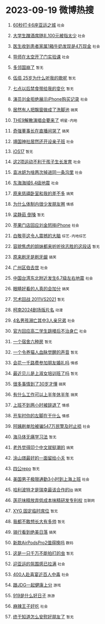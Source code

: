 # 2023-09-19 微博热搜 
1. [60秒打卡6座亚运之城](https://m.weibo.cn/search?containerid=100103type%3D1%26t%3D10%26q%3D%2360%E7%A7%92%E6%89%93%E5%8D%A16%E5%BA%A7%E4%BA%9A%E8%BF%90%E4%B9%8B%E5%9F%8E%23&stream_entry_id=51&isnewpage=1&extparam=seat%3D1%26q%3D%252360%25E7%25A7%2592%25E6%2589%2593%25E5%258D%25A16%25E5%25BA%25A7%25E4%25BA%259A%25E8%25BF%2590%25E4%25B9%258B%25E5%259F%258E%2523%26c_type%3D51%26pos%3D0%26dgr%3D0%26cate%3D10103%26filter_type%3Drealtimehot%26stream_entry_id%3D51%26display_time%3D1695060282%26pre_seqid%3D1695060282532027224162) `社会` 

2. [大学生蹭酒席随礼100元被指太少](https://m.weibo.cn/search?containerid=100103type%3D1%26t%3D10%26q%3D%23%E5%A4%A7%E5%AD%A6%E7%94%9F%E8%B9%AD%E9%85%92%E5%B8%AD%E9%9A%8F%E7%A4%BC100%E5%85%83%E8%A2%AB%E6%8C%87%E5%A4%AA%E5%B0%91%23&stream_entry_id=31&isnewpage=1&extparam=seat%3D1%26c_type%3D31%26lcate%3D5001%26band_rank%3D1%26realpos%3D1%26filter_type%3Drealtimehot%26flag%3D2%26dgr%3D0%26pos%3D0%26cate%3D5001%26q%3D%2523%25E5%25A4%25A7%25E5%25AD%25A6%25E7%2594%259F%25E8%25B9%25AD%25E9%2585%2592%25E5%25B8%25AD%25E9%259A%258F%25E7%25A4%25BC100%25E5%2585%2583%25E8%25A2%25AB%25E6%258C%2587%25E5%25A4%25AA%25E5%25B0%2591%2523%26stream_entry_id%3D31%26display_time%3D1695060282%26pre_seqid%3D1695060282532027224162) `社会` 

3. [医生收到患者家属1箱牛奶发现是4万现金](https://m.weibo.cn/search?containerid=100103type%3D1%26t%3D10%26q%3D%23%E5%8C%BB%E7%94%9F%E6%94%B6%E5%88%B0%E6%82%A3%E8%80%85%E5%AE%B6%E5%B1%9E1%E7%AE%B1%E7%89%9B%E5%A5%B6%E5%8F%91%E7%8E%B0%E6%98%AF4%E4%B8%87%E7%8E%B0%E9%87%91%23&stream_entry_id=31&isnewpage=1&extparam=seat%3D1%26c_type%3D31%26lcate%3D5001%26band_rank%3D2%26realpos%3D2%26filter_type%3Drealtimehot%26flag%3D32768%26dgr%3D0%26pos%3D1%26cate%3D5001%26q%3D%2523%25E5%258C%25BB%25E7%2594%259F%25E6%2594%25B6%25E5%2588%25B0%25E6%2582%25A3%25E8%2580%2585%25E5%25AE%25B6%25E5%25B1%259E1%25E7%25AE%25B1%25E7%2589%259B%25E5%25A5%25B6%25E5%258F%2591%25E7%258E%25B0%25E6%2598%25AF4%25E4%25B8%2587%25E7%258E%25B0%25E9%2587%2591%2523%26stream_entry_id%3D31%26display_time%3D1695060282%26pre_seqid%3D1695060282532027224162) `社会` 

4. [导师在太空开了门实验课](https://m.weibo.cn/search?containerid=100103type%3D1%26t%3D10%26q%3D%23%E5%AF%BC%E5%B8%88%E5%9C%A8%E5%A4%AA%E7%A9%BA%E5%BC%80%E4%BA%86%E9%97%A8%E5%AE%9E%E9%AA%8C%E8%AF%BE%23&stream_entry_id=31&isnewpage=1&extparam=seat%3D1%26c_type%3D31%26lcate%3D5001%26band_rank%3D3%26realpos%3D3%26filter_type%3Drealtimehot%26flag%3D0%26dgr%3D0%26pos%3D2%26cate%3D5001%26q%3D%2523%25E5%25AF%25BC%25E5%25B8%2588%25E5%259C%25A8%25E5%25A4%25AA%25E7%25A9%25BA%25E5%25BC%2580%25E4%25BA%2586%25E9%2597%25A8%25E5%25AE%259E%25E9%25AA%258C%25E8%25AF%25BE%2523%26stream_entry_id%3D31%26display_time%3D1695060282%26pre_seqid%3D1695060282532027224162) `社会` 

5. [多邻国崩了](https://m.weibo.cn/search?containerid=100103type%3D1%26t%3D10%26q%3D%E5%A4%9A%E9%82%BB%E5%9B%BD%E5%B4%A9%E4%BA%86&stream_entry_id=31&isnewpage=1&extparam=seat%3D1%26c_type%3D31%26lcate%3D5001%26band_rank%3D4%26realpos%3D4%26filter_type%3Drealtimehot%26flag%3D2%26dgr%3D0%26pos%3D3%26cate%3D5001%26q%3D%25E5%25A4%259A%25E9%2582%25BB%25E5%259B%25BD%25E5%25B4%25A9%25E4%25BA%2586%26stream_entry_id%3D31%26display_time%3D1695060282%26pre_seqid%3D1695060282532027224162) `暂无` 

6. [伍佰 25岁为什么听我的歌呢](https://m.weibo.cn/search?containerid=100103type%3D1%26t%3D10%26q%3D%E4%BC%8D%E4%BD%B0+25%E5%B2%81%E4%B8%BA%E4%BB%80%E4%B9%88%E5%90%AC%E6%88%91%E7%9A%84%E6%AD%8C%E5%91%A2&stream_entry_id=31&isnewpage=1&extparam=seat%3D1%26c_type%3D31%26lcate%3D5001%26band_rank%3D5%26realpos%3D5%26filter_type%3Drealtimehot%26flag%3D16%26dgr%3D0%26pos%3D4%26cate%3D5001%26q%3D%25E4%25BC%258D%25E4%25BD%25B0%252025%25E5%25B2%2581%25E4%25B8%25BA%25E4%25BB%2580%25E4%25B9%2588%25E5%2590%25AC%25E6%2588%2591%25E7%259A%2584%25E6%25AD%258C%25E5%2591%25A2%26stream_entry_id%3D31%26display_time%3D1695060282%26pre_seqid%3D1695060282532027224162) `暂无` 

7. [七点以后禁食带给我的变化](https://m.weibo.cn/search?containerid=100103type%3D1%26t%3D10%26q%3D%E4%B8%83%E7%82%B9%E4%BB%A5%E5%90%8E%E7%A6%81%E9%A3%9F%E5%B8%A6%E7%BB%99%E6%88%91%E7%9A%84%E5%8F%98%E5%8C%96&stream_entry_id=31&isnewpage=1&extparam=seat%3D1%26c_type%3D31%26lcate%3D5001%26band_rank%3D6%26realpos%3D6%26filter_type%3Drealtimehot%26flag%3D16%26dgr%3D0%26pos%3D5%26cate%3D5001%26q%3D%25E4%25B8%2583%25E7%2582%25B9%25E4%25BB%25A5%25E5%2590%258E%25E7%25A6%2581%25E9%25A3%259F%25E5%25B8%25A6%25E7%25BB%2599%25E6%2588%2591%25E7%259A%2584%25E5%258F%2598%25E5%258C%2596%26stream_entry_id%3D31%26display_time%3D1695060282%26pre_seqid%3D1695060282532027224162) `暂无` 

8. [演员刘金拒绝展示iPhone购买记录](https://m.weibo.cn/search?containerid=100103type%3D1%26t%3D10%26q%3D%23%E6%BC%94%E5%91%98%E5%88%98%E9%87%91%E6%8B%92%E7%BB%9D%E5%B1%95%E7%A4%BAiPhone%E8%B4%AD%E4%B9%B0%E8%AE%B0%E5%BD%95%23&stream_entry_id=31&isnewpage=1&extparam=seat%3D1%26c_type%3D31%26lcate%3D5001%26band_rank%3D7%26realpos%3D7%26filter_type%3Drealtimehot%26flag%3D0%26dgr%3D0%26pos%3D6%26cate%3D5001%26q%3D%2523%25E6%25BC%2594%25E5%2591%2598%25E5%2588%2598%25E9%2587%2591%25E6%258B%2592%25E7%25BB%259D%25E5%25B1%2595%25E7%25A4%25BAiPhone%25E8%25B4%25AD%25E4%25B9%25B0%25E8%25AE%25B0%25E5%25BD%2595%2523%26stream_entry_id%3D31%26display_time%3D1695060282%26pre_seqid%3D1695060282532027224162) `社会` 

9. [居然有人把飘窗做成了洗脚池](https://m.weibo.cn/search?containerid=100103type%3D1%26t%3D10%26q%3D%23%E5%B1%85%E7%84%B6%E6%9C%89%E4%BA%BA%E6%8A%8A%E9%A3%98%E7%AA%97%E5%81%9A%E6%88%90%E4%BA%86%E6%B4%97%E8%84%9A%E6%B1%A0%23&stream_entry_id=31&isnewpage=1&extparam=seat%3D1%26c_type%3D31%26lcate%3D5001%26band_rank%3D8%26realpos%3D8%26filter_type%3Drealtimehot%26flag%3D0%26dgr%3D0%26pos%3D7%26cate%3D5001%26q%3D%2523%25E5%25B1%2585%25E7%2584%25B6%25E6%259C%2589%25E4%25BA%25BA%25E6%258A%258A%25E9%25A3%2598%25E7%25AA%2597%25E5%2581%259A%25E6%2588%2590%25E4%25BA%2586%25E6%25B4%2597%25E8%2584%259A%25E6%25B1%25A0%2523%26stream_entry_id%3D31%26display_time%3D1695060282%26pre_seqid%3D1695060282532027224162) `搞笑` 

10. [THE9解散演唱会要来了](https://m.weibo.cn/search?containerid=100103type%3D1%26t%3D10%26q%3D%23THE9%E8%A7%A3%E6%95%A3%E6%BC%94%E5%94%B1%E4%BC%9A%E8%A6%81%E6%9D%A5%E4%BA%86%23&stream_entry_id=31&isnewpage=1&extparam=seat%3D1%26c_type%3D31%26lcate%3D5001%26band_rank%3D9%26realpos%3D9%26filter_type%3Drealtimehot%26flag%3D0%26dgr%3D0%26pos%3D8%26cate%3D5001%26q%3D%2523THE9%25E8%25A7%25A3%25E6%2595%25A3%25E6%25BC%2594%25E5%2594%25B1%25E4%25BC%259A%25E8%25A6%2581%25E6%259D%25A5%25E4%25BA%2586%2523%26stream_entry_id%3D31%26display_time%3D1695060282%26pre_seqid%3D1695060282532027224162) `明星-内地` 

11. [奇强董事长在直播间哭了](https://m.weibo.cn/search?containerid=100103type%3D1%26t%3D10%26q%3D%23%E5%A5%87%E5%BC%BA%E8%91%A3%E4%BA%8B%E9%95%BF%E5%9C%A8%E7%9B%B4%E6%92%AD%E9%97%B4%E5%93%AD%E4%BA%86%23&stream_entry_id=31&isnewpage=1&extparam=seat%3D1%26c_type%3D31%26lcate%3D5001%26band_rank%3D10%26realpos%3D10%26filter_type%3Drealtimehot%26flag%3D0%26dgr%3D0%26pos%3D9%26cate%3D5001%26q%3D%2523%25E5%25A5%2587%25E5%25BC%25BA%25E8%2591%25A3%25E4%25BA%258B%25E9%2595%25BF%25E5%259C%25A8%25E7%259B%25B4%25E6%2592%25AD%25E9%2597%25B4%25E5%2593%25AD%25E4%25BA%2586%2523%26stream_entry_id%3D31%26display_time%3D1695060282%26pre_seqid%3D1695060282532027224162) `搞笑` 

12. [靖国神社居然还开设亲子班](https://m.weibo.cn/search?containerid=100103type%3D1%26t%3D10%26q%3D%23%E9%9D%96%E5%9B%BD%E7%A5%9E%E7%A4%BE%E5%B1%85%E7%84%B6%E8%BF%98%E5%BC%80%E8%AE%BE%E4%BA%B2%E5%AD%90%E7%8F%AD%23&stream_entry_id=31&isnewpage=1&extparam=seat%3D1%26c_type%3D31%26lcate%3D5001%26band_rank%3D11%26realpos%3D11%26filter_type%3Drealtimehot%26flag%3D0%26dgr%3D0%26pos%3D10%26cate%3D5001%26q%3D%2523%25E9%259D%2596%25E5%259B%25BD%25E7%25A5%259E%25E7%25A4%25BE%25E5%25B1%2585%25E7%2584%25B6%25E8%25BF%2598%25E5%25BC%2580%25E8%25AE%25BE%25E4%25BA%25B2%25E5%25AD%2590%25E7%258F%25AD%2523%26stream_entry_id%3D31%26display_time%3D1695060282%26pre_seqid%3D1695060282532027224162) `社会` 

13. [iOS17](https://m.weibo.cn/search?containerid=100103type%3D1%26t%3D10%26q%3DiOS17&stream_entry_id=31&isnewpage=1&extparam=seat%3D1%26c_type%3D31%26lcate%3D5001%26band_rank%3D12%26realpos%3D12%26filter_type%3Drealtimehot%26flag%3D0%26dgr%3D0%26pos%3D11%26cate%3D5001%26q%3DiOS17%26stream_entry_id%3D31%26display_time%3D1695060282%26pre_seqid%3D1695060282532027224162) `暂无` 

14. [这2项运动不利于孩子生长发育](https://m.weibo.cn/search?containerid=100103type%3D1%26t%3D10%26q%3D%23%E8%BF%992%E9%A1%B9%E8%BF%90%E5%8A%A8%E4%B8%8D%E5%88%A9%E4%BA%8E%E5%AD%A9%E5%AD%90%E7%94%9F%E9%95%BF%E5%8F%91%E8%82%B2%23&stream_entry_id=31&isnewpage=1&extparam=seat%3D1%26c_type%3D31%26lcate%3D5001%26band_rank%3D13%26realpos%3D13%26filter_type%3Drealtimehot%26flag%3D0%26dgr%3D0%26pos%3D12%26cate%3D5001%26q%3D%2523%25E8%25BF%25992%25E9%25A1%25B9%25E8%25BF%2590%25E5%258A%25A8%25E4%25B8%258D%25E5%2588%25A9%25E4%25BA%258E%25E5%25AD%25A9%25E5%25AD%2590%25E7%2594%259F%25E9%2595%25BF%25E5%258F%2591%25E8%2582%25B2%2523%26stream_entry_id%3D31%26display_time%3D1695060282%26pre_seqid%3D1695060282532027224162) `社会` 

15. [袁冰妍为啥两次掉进同一条沟里](https://m.weibo.cn/search?containerid=100103type%3D1%26t%3D10%26q%3D%23%E8%A2%81%E5%86%B0%E5%A6%8D%E4%B8%BA%E5%95%A5%E4%B8%A4%E6%AC%A1%E6%8E%89%E8%BF%9B%E5%90%8C%E4%B8%80%E6%9D%A1%E6%B2%9F%E9%87%8C%23&stream_entry_id=31&isnewpage=1&extparam=seat%3D1%26c_type%3D31%26lcate%3D5001%26band_rank%3D14%26realpos%3D14%26filter_type%3Drealtimehot%26flag%3D0%26dgr%3D0%26pos%3D13%26cate%3D5001%26q%3D%2523%25E8%25A2%2581%25E5%2586%25B0%25E5%25A6%258D%25E4%25B8%25BA%25E5%2595%25A5%25E4%25B8%25A4%25E6%25AC%25A1%25E6%258E%2589%25E8%25BF%259B%25E5%2590%258C%25E4%25B8%2580%25E6%259D%25A1%25E6%25B2%259F%25E9%2587%258C%2523%26stream_entry_id%3D31%26display_time%3D1695060282%26pre_seqid%3D1695060282532027224162) `社会` 

16. [东海海域6.4级地震](https://m.weibo.cn/search?containerid=100103type%3D1%26t%3D10%26q%3D%23%E4%B8%9C%E6%B5%B7%E6%B5%B7%E5%9F%9F6.4%E7%BA%A7%E5%9C%B0%E9%9C%87%23&stream_entry_id=31&isnewpage=1&extparam=seat%3D1%26c_type%3D31%26lcate%3D5001%26band_rank%3D15%26realpos%3D15%26filter_type%3Drealtimehot%26flag%3D0%26dgr%3D0%26pos%3D14%26cate%3D5001%26q%3D%2523%25E4%25B8%259C%25E6%25B5%25B7%25E6%25B5%25B7%25E5%259F%259F6.4%25E7%25BA%25A7%25E5%259C%25B0%25E9%259C%2587%2523%26stream_entry_id%3D31%26display_time%3D1695060282%26pre_seqid%3D1695060282532027224162) `社会` 

17. [原来慈禧卧室和我的差不多](https://m.weibo.cn/search?containerid=100103type%3D1%26t%3D10%26q%3D%23%E5%8E%9F%E6%9D%A5%E6%85%88%E7%A6%A7%E5%8D%A7%E5%AE%A4%E5%92%8C%E6%88%91%E7%9A%84%E5%B7%AE%E4%B8%8D%E5%A4%9A%23&stream_entry_id=31&isnewpage=1&extparam=seat%3D1%26c_type%3D31%26lcate%3D5001%26band_rank%3D16%26realpos%3D16%26filter_type%3Drealtimehot%26flag%3D0%26dgr%3D0%26pos%3D15%26cate%3D5001%26q%3D%2523%25E5%258E%259F%25E6%259D%25A5%25E6%2585%2588%25E7%25A6%25A7%25E5%258D%25A7%25E5%25AE%25A4%25E5%2592%258C%25E6%2588%2591%25E7%259A%2584%25E5%25B7%25AE%25E4%25B8%258D%25E5%25A4%259A%2523%26stream_entry_id%3D31%26display_time%3D1695060282%26pre_seqid%3D1695060282532027224162) `搞笑` 

18. [为什么体制内很少发朋友圈](https://m.weibo.cn/search?containerid=100103type%3D1%26t%3D10%26q%3D%23%E4%B8%BA%E4%BB%80%E4%B9%88%E4%BD%93%E5%88%B6%E5%86%85%E5%BE%88%E5%B0%91%E5%8F%91%E6%9C%8B%E5%8F%8B%E5%9C%88%23&stream_entry_id=31&isnewpage=1&extparam=seat%3D1%26c_type%3D31%26lcate%3D5001%26band_rank%3D17%26realpos%3D17%26filter_type%3Drealtimehot%26flag%3D0%26dgr%3D0%26pos%3D16%26cate%3D5001%26q%3D%2523%25E4%25B8%25BA%25E4%25BB%2580%25E4%25B9%2588%25E4%25BD%2593%25E5%2588%25B6%25E5%2586%2585%25E5%25BE%2588%25E5%25B0%2591%25E5%258F%2591%25E6%259C%258B%25E5%258F%258B%25E5%259C%2588%2523%26stream_entry_id%3D31%26display_time%3D1695060282%26pre_seqid%3D1695060282532027224162) `情感` 

19. [梁静茹 倒嗓](https://m.weibo.cn/search?containerid=100103type%3D1%26t%3D10%26q%3D%E6%A2%81%E9%9D%99%E8%8C%B9+%E5%80%92%E5%97%93&stream_entry_id=31&isnewpage=1&extparam=seat%3D1%26c_type%3D31%26lcate%3D5001%26band_rank%3D18%26realpos%3D18%26filter_type%3Drealtimehot%26flag%3D0%26dgr%3D0%26pos%3D17%26cate%3D5001%26q%3D%25E6%25A2%2581%25E9%259D%2599%25E8%258C%25B9%2520%25E5%2580%2592%25E5%2597%2593%26stream_entry_id%3D31%26display_time%3D1695060282%26pre_seqid%3D1695060282532027224162) `暂无` 

20. [苹果门店回应刘金怒摔iPhone](https://m.weibo.cn/search?containerid=100103type%3D1%26t%3D10%26q%3D%23%E8%8B%B9%E6%9E%9C%E9%97%A8%E5%BA%97%E5%9B%9E%E5%BA%94%E5%88%98%E9%87%91%E6%80%92%E6%91%94iPhone%23&stream_entry_id=31&isnewpage=1&extparam=seat%3D1%26c_type%3D31%26lcate%3D5001%26band_rank%3D19%26realpos%3D19%26filter_type%3Drealtimehot%26flag%3D0%26dgr%3D0%26pos%3D18%26cate%3D5001%26q%3D%2523%25E8%258B%25B9%25E6%259E%259C%25E9%2597%25A8%25E5%25BA%2597%25E5%259B%259E%25E5%25BA%2594%25E5%2588%2598%25E9%2587%2591%25E6%2580%2592%25E6%2591%2594iPhone%2523%26stream_entry_id%3D31%26display_time%3D1695060282%26pre_seqid%3D1695060282532027224162) `社会` 

21. [白敬亭这令人震撼的大脑](https://m.weibo.cn/search?containerid=100103type%3D1%26t%3D10%26q%3D%23%E7%99%BD%E6%95%AC%E4%BA%AD%E8%BF%99%E4%BB%A4%E4%BA%BA%E9%9C%87%E6%92%BC%E7%9A%84%E5%A4%A7%E8%84%91%23&stream_entry_id=31&isnewpage=1&extparam=seat%3D1%26c_type%3D31%26lcate%3D5001%26band_rank%3D20%26realpos%3D20%26filter_type%3Drealtimehot%26flag%3D0%26dgr%3D0%26pos%3D19%26cate%3D5001%26q%3D%2523%25E7%2599%25BD%25E6%2595%25AC%25E4%25BA%25AD%25E8%25BF%2599%25E4%25BB%25A4%25E4%25BA%25BA%25E9%259C%2587%25E6%2592%25BC%25E7%259A%2584%25E5%25A4%25A7%25E8%2584%2591%2523%26stream_entry_id%3D31%26display_time%3D1695060282%26pre_seqid%3D1695060282532027224162) `综艺-内地综艺` 

22. [容貌焦虑的姐妹都来听听徐志胜的这段话](https://m.weibo.cn/search?containerid=100103type%3D1%26t%3D10%26q%3D%E5%AE%B9%E8%B2%8C%E7%84%A6%E8%99%91%E7%9A%84%E5%A7%90%E5%A6%B9%E9%83%BD%E6%9D%A5%E5%90%AC%E5%90%AC%E5%BE%90%E5%BF%97%E8%83%9C%E7%9A%84%E8%BF%99%E6%AE%B5%E8%AF%9D&stream_entry_id=31&isnewpage=1&extparam=seat%3D1%26c_type%3D31%26lcate%3D5001%26band_rank%3D21%26realpos%3D21%26filter_type%3Drealtimehot%26flag%3D0%26dgr%3D0%26pos%3D20%26cate%3D5001%26q%3D%25E5%25AE%25B9%25E8%25B2%258C%25E7%2584%25A6%25E8%2599%2591%25E7%259A%2584%25E5%25A7%2590%25E5%25A6%25B9%25E9%2583%25BD%25E6%259D%25A5%25E5%2590%25AC%25E5%2590%25AC%25E5%25BE%2590%25E5%25BF%2597%25E8%2583%259C%25E7%259A%2584%25E8%25BF%2599%25E6%25AE%25B5%25E8%25AF%259D%26stream_entry_id%3D31%26display_time%3D1695060282%26pre_seqid%3D1695060282532027224162) `暂无` 

23. [原来刷牙是刷牙龈](https://m.weibo.cn/search?containerid=100103type%3D1%26t%3D10%26q%3D%23%E5%8E%9F%E6%9D%A5%E5%88%B7%E7%89%99%E6%98%AF%E5%88%B7%E7%89%99%E9%BE%88%23&stream_entry_id=31&isnewpage=1&extparam=seat%3D1%26c_type%3D31%26lcate%3D5001%26band_rank%3D22%26realpos%3D22%26filter_type%3Drealtimehot%26flag%3D0%26dgr%3D0%26pos%3D21%26cate%3D5001%26q%3D%2523%25E5%258E%259F%25E6%259D%25A5%25E5%2588%25B7%25E7%2589%2599%25E6%2598%25AF%25E5%2588%25B7%25E7%2589%2599%25E9%25BE%2588%2523%26stream_entry_id%3D31%26display_time%3D1695060282%26pre_seqid%3D1695060282532027224162) `搞笑` 

24. [广州区伯去世](https://m.weibo.cn/search?containerid=100103type%3D1%26t%3D10%26q%3D%23%E5%B9%BF%E5%B7%9E%E5%8C%BA%E4%BC%AF%E5%8E%BB%E4%B8%96%23&stream_entry_id=31&isnewpage=1&extparam=seat%3D1%26c_type%3D31%26lcate%3D5001%26band_rank%3D23%26realpos%3D23%26filter_type%3Drealtimehot%26flag%3D0%26dgr%3D0%26pos%3D22%26cate%3D5001%26q%3D%2523%25E5%25B9%25BF%25E5%25B7%259E%25E5%258C%25BA%25E4%25BC%25AF%25E5%258E%25BB%25E4%25B8%2596%2523%26stream_entry_id%3D31%26display_time%3D1695060282%26pre_seqid%3D1695060282532027224162) `社会` 

25. [中国台湾东北附近发生6.7级左右地震](https://m.weibo.cn/search?containerid=100103type%3D1%26t%3D10%26q%3D%23%E4%B8%AD%E5%9B%BD%E5%8F%B0%E6%B9%BE%E4%B8%9C%E5%8C%97%E9%99%84%E8%BF%91%E5%8F%91%E7%94%9F6.7%E7%BA%A7%E5%B7%A6%E5%8F%B3%E5%9C%B0%E9%9C%87%23&stream_entry_id=31&isnewpage=1&extparam=seat%3D1%26c_type%3D31%26lcate%3D5001%26band_rank%3D24%26realpos%3D24%26filter_type%3Drealtimehot%26flag%3D0%26dgr%3D0%26pos%3D23%26cate%3D5001%26q%3D%2523%25E4%25B8%25AD%25E5%259B%25BD%25E5%258F%25B0%25E6%25B9%25BE%25E4%25B8%259C%25E5%258C%2597%25E9%2599%2584%25E8%25BF%2591%25E5%258F%2591%25E7%2594%259F6.7%25E7%25BA%25A7%25E5%25B7%25A6%25E5%258F%25B3%25E5%259C%25B0%25E9%259C%2587%2523%26stream_entry_id%3D31%26display_time%3D1695060282%26pre_seqid%3D1695060282532027224162) `社会` 

26. [眼睛好看的人真的会加分](https://m.weibo.cn/search?containerid=100103type%3D1%26t%3D10%26q%3D%23%E7%9C%BC%E7%9D%9B%E5%A5%BD%E7%9C%8B%E7%9A%84%E4%BA%BA%E7%9C%9F%E7%9A%84%E4%BC%9A%E5%8A%A0%E5%88%86%23&stream_entry_id=31&isnewpage=1&extparam=seat%3D1%26c_type%3D31%26lcate%3D5001%26band_rank%3D25%26realpos%3D25%26filter_type%3Drealtimehot%26flag%3D0%26dgr%3D0%26pos%3D24%26cate%3D5001%26q%3D%2523%25E7%259C%25BC%25E7%259D%259B%25E5%25A5%25BD%25E7%259C%258B%25E7%259A%2584%25E4%25BA%25BA%25E7%259C%259F%25E7%259A%2584%25E4%25BC%259A%25E5%258A%25A0%25E5%2588%2586%2523%26stream_entry_id%3D31%26display_time%3D1695060282%26pre_seqid%3D1695060282532027224162) `搞笑` 

27. [咒术回战 2011VS2021](https://m.weibo.cn/search?containerid=100103type%3D1%26t%3D10%26q%3D%E5%92%92%E6%9C%AF%E5%9B%9E%E6%88%98+2011VS2021&stream_entry_id=31&isnewpage=1&extparam=seat%3D1%26c_type%3D31%26lcate%3D5001%26band_rank%3D26%26realpos%3D26%26filter_type%3Drealtimehot%26flag%3D0%26dgr%3D0%26pos%3D25%26cate%3D5001%26q%3D%25E5%2592%2592%25E6%259C%25AF%25E5%259B%259E%25E6%2588%2598%25202011VS2021%26stream_entry_id%3D31%26display_time%3D1695060282%26pre_seqid%3D1695060282532027224162) `暂无` 

28. [柯南2024剧场版片名](https://m.weibo.cn/search?containerid=100103type%3D1%26t%3D10%26q%3D%23%E6%9F%AF%E5%8D%972024%E5%89%A7%E5%9C%BA%E7%89%88%E7%89%87%E5%90%8D%23&stream_entry_id=31&isnewpage=1&extparam=seat%3D1%26c_type%3D31%26lcate%3D5001%26band_rank%3D27%26realpos%3D27%26filter_type%3Drealtimehot%26flag%3D0%26dgr%3D0%26pos%3D26%26cate%3D5001%26q%3D%2523%25E6%259F%25AF%25E5%258D%25972024%25E5%2589%25A7%25E5%259C%25BA%25E7%2589%2588%25E7%2589%2587%25E5%2590%258D%2523%26stream_entry_id%3D31%26display_time%3D1695060282%26pre_seqid%3D1695060282532027224162) `动漫` 

29. [4名男孩溺亡其中3人亲兄弟](https://m.weibo.cn/search?containerid=100103type%3D1%26t%3D10%26q%3D%234%E5%90%8D%E7%94%B7%E5%AD%A9%E6%BA%BA%E4%BA%A1%E5%85%B6%E4%B8%AD3%E4%BA%BA%E4%BA%B2%E5%85%84%E5%BC%9F%23&stream_entry_id=31&isnewpage=1&extparam=seat%3D1%26c_type%3D31%26lcate%3D5001%26band_rank%3D28%26realpos%3D28%26filter_type%3Drealtimehot%26flag%3D0%26dgr%3D0%26pos%3D27%26cate%3D5001%26q%3D%25234%25E5%2590%258D%25E7%2594%25B7%25E5%25AD%25A9%25E6%25BA%25BA%25E4%25BA%25A1%25E5%2585%25B6%25E4%25B8%25AD3%25E4%25BA%25BA%25E4%25BA%25B2%25E5%2585%2584%25E5%25BC%259F%2523%26stream_entry_id%3D31%26display_time%3D1695060282%26pre_seqid%3D1695060282532027224162) `社会` 

30. [官方回应高二学生跳楼后不治身亡](https://m.weibo.cn/search?containerid=100103type%3D1%26t%3D10%26q%3D%23%E5%AE%98%E6%96%B9%E5%9B%9E%E5%BA%94%E9%AB%98%E4%BA%8C%E5%AD%A6%E7%94%9F%E8%B7%B3%E6%A5%BC%E5%90%8E%E4%B8%8D%E6%B2%BB%E8%BA%AB%E4%BA%A1%23&stream_entry_id=31&isnewpage=1&extparam=seat%3D1%26c_type%3D31%26lcate%3D5001%26band_rank%3D29%26realpos%3D29%26filter_type%3Drealtimehot%26flag%3D0%26dgr%3D0%26pos%3D28%26cate%3D5001%26q%3D%2523%25E5%25AE%2598%25E6%2596%25B9%25E5%259B%259E%25E5%25BA%2594%25E9%25AB%2598%25E4%25BA%258C%25E5%25AD%25A6%25E7%2594%259F%25E8%25B7%25B3%25E6%25A5%25BC%25E5%2590%258E%25E4%25B8%258D%25E6%25B2%25BB%25E8%25BA%25AB%25E4%25BA%25A1%2523%26stream_entry_id%3D31%26display_time%3D1695060282%26pre_seqid%3D1695060282532027224162) `社会` 

31. [一个宿舍六种房](https://m.weibo.cn/search?containerid=100103type%3D1%26t%3D10%26q%3D%E4%B8%80%E4%B8%AA%E5%AE%BF%E8%88%8D%E5%85%AD%E7%A7%8D%E6%88%BF&stream_entry_id=31&isnewpage=1&extparam=seat%3D1%26c_type%3D31%26lcate%3D5001%26band_rank%3D30%26realpos%3D30%26filter_type%3Drealtimehot%26flag%3D0%26dgr%3D0%26pos%3D29%26cate%3D5001%26q%3D%25E4%25B8%2580%25E4%25B8%25AA%25E5%25AE%25BF%25E8%2588%258D%25E5%2585%25AD%25E7%25A7%258D%25E6%2588%25BF%26stream_entry_id%3D31%26display_time%3D1695060282%26pre_seqid%3D1695060282532027224162) `暂无` 

32. [一个令养猫人血脉觉醒的声音](https://m.weibo.cn/search?containerid=100103type%3D1%26t%3D10%26q%3D%E4%B8%80%E4%B8%AA%E4%BB%A4%E5%85%BB%E7%8C%AB%E4%BA%BA%E8%A1%80%E8%84%89%E8%A7%89%E9%86%92%E7%9A%84%E5%A3%B0%E9%9F%B3&stream_entry_id=31&isnewpage=1&extparam=seat%3D1%26c_type%3D31%26lcate%3D5001%26band_rank%3D31%26realpos%3D31%26filter_type%3Drealtimehot%26flag%3D0%26dgr%3D0%26pos%3D30%26cate%3D5001%26q%3D%25E4%25B8%2580%25E4%25B8%25AA%25E4%25BB%25A4%25E5%2585%25BB%25E7%258C%25AB%25E4%25BA%25BA%25E8%25A1%2580%25E8%2584%2589%25E8%25A7%2589%25E9%2586%2592%25E7%259A%2584%25E5%25A3%25B0%25E9%259F%25B3%26stream_entry_id%3D31%26display_time%3D1695060282%26pre_seqid%3D1695060282532027224162) `暂无` 

33. [会花一千路费参加朋友婚礼吗](https://m.weibo.cn/search?containerid=100103type%3D1%26t%3D10%26q%3D%23%E4%BC%9A%E8%8A%B1%E4%B8%80%E5%8D%83%E8%B7%AF%E8%B4%B9%E5%8F%82%E5%8A%A0%E6%9C%8B%E5%8F%8B%E5%A9%9A%E7%A4%BC%E5%90%97%23&stream_entry_id=31&isnewpage=1&extparam=seat%3D1%26c_type%3D31%26lcate%3D5001%26band_rank%3D32%26realpos%3D32%26filter_type%3Drealtimehot%26flag%3D0%26dgr%3D0%26pos%3D31%26cate%3D5001%26q%3D%2523%25E4%25BC%259A%25E8%258A%25B1%25E4%25B8%2580%25E5%258D%2583%25E8%25B7%25AF%25E8%25B4%25B9%25E5%258F%2582%25E5%258A%25A0%25E6%259C%258B%25E5%258F%258B%25E5%25A9%259A%25E7%25A4%25BC%25E5%2590%2597%2523%26stream_entry_id%3D31%26display_time%3D1695060282%26pre_seqid%3D1695060282532027224162) `情感` 

34. [最近贝儿是上淑女培训班了吗](https://m.weibo.cn/search?containerid=100103type%3D1%26t%3D10%26q%3D%E6%9C%80%E8%BF%91%E8%B4%9D%E5%84%BF%E6%98%AF%E4%B8%8A%E6%B7%91%E5%A5%B3%E5%9F%B9%E8%AE%AD%E7%8F%AD%E4%BA%86%E5%90%97&stream_entry_id=31&isnewpage=1&extparam=seat%3D1%26c_type%3D31%26lcate%3D5001%26band_rank%3D33%26realpos%3D33%26filter_type%3Drealtimehot%26flag%3D0%26dgr%3D0%26pos%3D32%26cate%3D5001%26q%3D%25E6%259C%2580%25E8%25BF%2591%25E8%25B4%259D%25E5%2584%25BF%25E6%2598%25AF%25E4%25B8%258A%25E6%25B7%2591%25E5%25A5%25B3%25E5%259F%25B9%25E8%25AE%25AD%25E7%258F%25AD%25E4%25BA%2586%25E5%2590%2597%26stream_entry_id%3D31%26display_time%3D1695060282%26pre_seqid%3D1695060282532027224162) `暂无` 

35. [很多事情到了30岁才懂](https://m.weibo.cn/search?containerid=100103type%3D1%26t%3D10%26q%3D%23%E5%BE%88%E5%A4%9A%E4%BA%8B%E6%83%85%E5%88%B0%E4%BA%8630%E5%B2%81%E6%89%8D%E6%87%82%23&stream_entry_id=31&isnewpage=1&extparam=seat%3D1%26c_type%3D31%26lcate%3D5001%26band_rank%3D34%26realpos%3D34%26filter_type%3Drealtimehot%26flag%3D0%26dgr%3D0%26pos%3D33%26cate%3D5001%26q%3D%2523%25E5%25BE%2588%25E5%25A4%259A%25E4%25BA%258B%25E6%2583%2585%25E5%2588%25B0%25E4%25BA%258630%25E5%25B2%2581%25E6%2589%258D%25E6%2587%2582%2523%26stream_entry_id%3D31%26display_time%3D1695060282%26pre_seqid%3D1695060282532027224162) `搞笑` 

36. [有什么工作可以上半年休半年](https://m.weibo.cn/search?containerid=100103type%3D1%26t%3D10%26q%3D%23%E6%9C%89%E4%BB%80%E4%B9%88%E5%B7%A5%E4%BD%9C%E5%8F%AF%E4%BB%A5%E4%B8%8A%E5%8D%8A%E5%B9%B4%E4%BC%91%E5%8D%8A%E5%B9%B4%23&stream_entry_id=31&isnewpage=1&extparam=seat%3D1%26c_type%3D31%26lcate%3D5001%26band_rank%3D35%26realpos%3D35%26filter_type%3Drealtimehot%26flag%3D0%26dgr%3D0%26pos%3D34%26cate%3D5001%26q%3D%2523%25E6%259C%2589%25E4%25BB%2580%25E4%25B9%2588%25E5%25B7%25A5%25E4%25BD%259C%25E5%258F%25AF%25E4%25BB%25A5%25E4%25B8%258A%25E5%258D%258A%25E5%25B9%25B4%25E4%25BC%2591%25E5%258D%258A%25E5%25B9%25B4%2523%26stream_entry_id%3D31%26display_time%3D1695060282%26pre_seqid%3D1695060282532027224162) `搞笑` 

37. [上班不到两小时被辞退了](https://m.weibo.cn/search?containerid=100103type%3D1%26t%3D10%26q%3D%23%E4%B8%8A%E7%8F%AD%E4%B8%8D%E5%88%B0%E4%B8%A4%E5%B0%8F%E6%97%B6%E8%A2%AB%E8%BE%9E%E9%80%80%E4%BA%86%23&stream_entry_id=31&isnewpage=1&extparam=seat%3D1%26c_type%3D31%26lcate%3D5001%26band_rank%3D36%26realpos%3D36%26filter_type%3Drealtimehot%26flag%3D0%26dgr%3D0%26pos%3D35%26cate%3D5001%26q%3D%2523%25E4%25B8%258A%25E7%258F%25AD%25E4%25B8%258D%25E5%2588%25B0%25E4%25B8%25A4%25E5%25B0%258F%25E6%2597%25B6%25E8%25A2%25AB%25E8%25BE%259E%25E9%2580%2580%25E4%25BA%2586%2523%26stream_entry_id%3D31%26display_time%3D1695060282%26pre_seqid%3D1695060282532027224162) `情感` 

38. [开车时你的左脚在干什么](https://m.weibo.cn/search?containerid=100103type%3D1%26t%3D10%26q%3D%23%E5%BC%80%E8%BD%A6%E6%97%B6%E4%BD%A0%E7%9A%84%E5%B7%A6%E8%84%9A%E5%9C%A8%E5%B9%B2%E4%BB%80%E4%B9%88%23&stream_entry_id=31&isnewpage=1&extparam=seat%3D1%26c_type%3D31%26lcate%3D5001%26band_rank%3D37%26realpos%3D37%26filter_type%3Drealtimehot%26flag%3D0%26dgr%3D0%26pos%3D36%26cate%3D5001%26q%3D%2523%25E5%25BC%2580%25E8%25BD%25A6%25E6%2597%25B6%25E4%25BD%25A0%25E7%259A%2584%25E5%25B7%25A6%25E8%2584%259A%25E5%259C%25A8%25E5%25B9%25B2%25E4%25BB%2580%25E4%25B9%2588%2523%26stream_entry_id%3D31%26display_time%3D1695060282%26pre_seqid%3D1695060282532027224162) `情感` 

39. [阿姨刷单险被骗547万民警及时止损](https://m.weibo.cn/search?containerid=100103type%3D1%26t%3D10%26q%3D%23%E9%98%BF%E5%A7%A8%E5%88%B7%E5%8D%95%E9%99%A9%E8%A2%AB%E9%AA%97547%E4%B8%87%E6%B0%91%E8%AD%A6%E5%8F%8A%E6%97%B6%E6%AD%A2%E6%8D%9F%23&stream_entry_id=31&isnewpage=1&extparam=seat%3D1%26c_type%3D31%26lcate%3D5001%26band_rank%3D38%26realpos%3D38%26filter_type%3Drealtimehot%26flag%3D32768%26dgr%3D0%26pos%3D37%26cate%3D5001%26q%3D%2523%25E9%2598%25BF%25E5%25A7%25A8%25E5%2588%25B7%25E5%258D%2595%25E9%2599%25A9%25E8%25A2%25AB%25E9%25AA%2597547%25E4%25B8%2587%25E6%25B0%2591%25E8%25AD%25A6%25E5%258F%258A%25E6%2597%25B6%25E6%25AD%25A2%25E6%258D%259F%2523%26stream_entry_id%3D31%26display_time%3D1695060282%26pre_seqid%3D1695060282532027224162) `社会` 

40. [海马体无痛学习法](https://m.weibo.cn/search?containerid=100103type%3D1%26t%3D10%26q%3D%E6%B5%B7%E9%A9%AC%E4%BD%93%E6%97%A0%E7%97%9B%E5%AD%A6%E4%B9%A0%E6%B3%95&stream_entry_id=31&isnewpage=1&extparam=seat%3D1%26c_type%3D31%26lcate%3D5001%26band_rank%3D39%26realpos%3D39%26filter_type%3Drealtimehot%26flag%3D0%26dgr%3D0%26pos%3D38%26cate%3D5001%26q%3D%25E6%25B5%25B7%25E9%25A9%25AC%25E4%25BD%2593%25E6%2597%25A0%25E7%2597%259B%25E5%25AD%25A6%25E4%25B9%25A0%25E6%25B3%2595%26stream_entry_id%3D31%26display_time%3D1695060282%26pre_seqid%3D1695060282532027224162) `暂无` 

41. [老外觉得印个中文就挺潮的](https://m.weibo.cn/search?containerid=100103type%3D1%26t%3D10%26q%3D%23%E8%80%81%E5%A4%96%E8%A7%89%E5%BE%97%E5%8D%B0%E4%B8%AA%E4%B8%AD%E6%96%87%E5%B0%B1%E6%8C%BA%E6%BD%AE%E7%9A%84%23&stream_entry_id=31&isnewpage=1&extparam=seat%3D1%26c_type%3D31%26lcate%3D5001%26band_rank%3D40%26realpos%3D40%26filter_type%3Drealtimehot%26flag%3D0%26dgr%3D0%26pos%3D39%26cate%3D5001%26q%3D%2523%25E8%2580%2581%25E5%25A4%2596%25E8%25A7%2589%25E5%25BE%2597%25E5%258D%25B0%25E4%25B8%25AA%25E4%25B8%25AD%25E6%2596%2587%25E5%25B0%25B1%25E6%258C%25BA%25E6%25BD%25AE%25E7%259A%2584%2523%26stream_entry_id%3D31%26display_time%3D1695060282%26pre_seqid%3D1695060282532027224162) `搞笑` 

42. [涂山璟最好的一面留给小夭](https://m.weibo.cn/search?containerid=100103type%3D1%26t%3D10%26q%3D%E6%B6%82%E5%B1%B1%E7%92%9F%E6%9C%80%E5%A5%BD%E7%9A%84%E4%B8%80%E9%9D%A2%E7%95%99%E7%BB%99%E5%B0%8F%E5%A4%AD&stream_entry_id=31&isnewpage=1&extparam=seat%3D1%26c_type%3D31%26lcate%3D5001%26band_rank%3D41%26realpos%3D41%26filter_type%3Drealtimehot%26flag%3D0%26dgr%3D0%26pos%3D40%26cate%3D5001%26q%3D%25E6%25B6%2582%25E5%25B1%25B1%25E7%2592%259F%25E6%259C%2580%25E5%25A5%25BD%25E7%259A%2584%25E4%25B8%2580%25E9%259D%25A2%25E7%2595%2599%25E7%25BB%2599%25E5%25B0%258F%25E5%25A4%25AD%26stream_entry_id%3D31%26display_time%3D1695060282%26pre_seqid%3D1695060282532027224162) `暂无` 

43. [四公repo](https://m.weibo.cn/search?containerid=100103type%3D1%26t%3D10%26q%3D%E5%9B%9B%E5%85%ACrepo&stream_entry_id=31&isnewpage=1&extparam=seat%3D1%26c_type%3D31%26lcate%3D5001%26band_rank%3D42%26realpos%3D42%26filter_type%3Drealtimehot%26flag%3D0%26dgr%3D0%26pos%3D41%26cate%3D5001%26q%3D%25E5%259B%259B%25E5%2585%25ACrepo%26stream_entry_id%3D31%26display_time%3D1695060282%26pre_seqid%3D1695060282532027224162) `暂无` 

44. [美国男子极限通勤3小时到上海上班](https://m.weibo.cn/search?containerid=100103type%3D1%26t%3D10%26q%3D%23%E7%BE%8E%E5%9B%BD%E7%94%B7%E5%AD%90%E6%9E%81%E9%99%90%E9%80%9A%E5%8B%A43%E5%B0%8F%E6%97%B6%E5%88%B0%E4%B8%8A%E6%B5%B7%E4%B8%8A%E7%8F%AD%23&stream_entry_id=31&isnewpage=1&extparam=seat%3D1%26c_type%3D31%26lcate%3D5001%26band_rank%3D43%26realpos%3D43%26filter_type%3Drealtimehot%26flag%3D0%26dgr%3D0%26pos%3D42%26cate%3D5001%26q%3D%2523%25E7%25BE%258E%25E5%259B%25BD%25E7%2594%25B7%25E5%25AD%2590%25E6%259E%2581%25E9%2599%2590%25E9%2580%259A%25E5%258B%25A43%25E5%25B0%258F%25E6%2597%25B6%25E5%2588%25B0%25E4%25B8%258A%25E6%25B5%25B7%25E4%25B8%258A%25E7%258F%25AD%2523%26stream_entry_id%3D31%26display_time%3D1695060282%26pre_seqid%3D1695060282532027224162) `社会` 

45. [哈利波特才是瑞幸最该合作的ip](https://m.weibo.cn/search?containerid=100103type%3D1%26t%3D10%26q%3D%23%E5%93%88%E5%88%A9%E6%B3%A2%E7%89%B9%E6%89%8D%E6%98%AF%E7%91%9E%E5%B9%B8%E6%9C%80%E8%AF%A5%E5%90%88%E4%BD%9C%E7%9A%84ip%23&stream_entry_id=31&isnewpage=1&extparam=seat%3D1%26c_type%3D31%26lcate%3D5001%26band_rank%3D44%26realpos%3D44%26filter_type%3Drealtimehot%26flag%3D0%26dgr%3D0%26pos%3D43%26cate%3D5001%26q%3D%2523%25E5%2593%2588%25E5%2588%25A9%25E6%25B3%25A2%25E7%2589%25B9%25E6%2589%258D%25E6%2598%25AF%25E7%2591%259E%25E5%25B9%25B8%25E6%259C%2580%25E8%25AF%25A5%25E5%2590%2588%25E4%25BD%259C%25E7%259A%2584ip%2523%26stream_entry_id%3D31%26display_time%3D1695060282%26pre_seqid%3D1695060282532027224162) `搞笑` 

46. [莲花味精放弃低成本味精研发专利权](https://m.weibo.cn/search?containerid=100103type%3D1%26t%3D10%26q%3D%23%E8%8E%B2%E8%8A%B1%E5%91%B3%E7%B2%BE%E6%94%BE%E5%BC%83%E4%BD%8E%E6%88%90%E6%9C%AC%E5%91%B3%E7%B2%BE%E7%A0%94%E5%8F%91%E4%B8%93%E5%88%A9%E6%9D%83%23&stream_entry_id=31&isnewpage=1&extparam=seat%3D1%26c_type%3D31%26lcate%3D5001%26band_rank%3D45%26realpos%3D45%26filter_type%3Drealtimehot%26flag%3D0%26dgr%3D0%26pos%3D44%26cate%3D5001%26q%3D%2523%25E8%258E%25B2%25E8%258A%25B1%25E5%2591%25B3%25E7%25B2%25BE%25E6%2594%25BE%25E5%25BC%2583%25E4%25BD%258E%25E6%2588%2590%25E6%259C%25AC%25E5%2591%25B3%25E7%25B2%25BE%25E7%25A0%2594%25E5%258F%2591%25E4%25B8%2593%25E5%2588%25A9%25E6%259D%2583%2523%26stream_entry_id%3D31%26display_time%3D1695060282%26pre_seqid%3D1695060282532027224162) `互联网` 

47. [XYG 固定临时席位](https://m.weibo.cn/search?containerid=100103type%3D1%26t%3D10%26q%3DXYG+%E5%9B%BA%E5%AE%9A%E4%B8%B4%E6%97%B6%E5%B8%AD%E4%BD%8D&stream_entry_id=31&isnewpage=1&extparam=seat%3D1%26c_type%3D31%26lcate%3D5001%26band_rank%3D46%26realpos%3D46%26filter_type%3Drealtimehot%26flag%3D0%26dgr%3D0%26pos%3D45%26cate%3D5001%26q%3DXYG%2520%25E5%259B%25BA%25E5%25AE%259A%25E4%25B8%25B4%25E6%2597%25B6%25E5%25B8%25AD%25E4%25BD%258D%26stream_entry_id%3D31%26display_time%3D1695060282%26pre_seqid%3D1695060282532027224162) `暂无` 

48. [我都不敢想长大有多帅](https://m.weibo.cn/search?containerid=100103type%3D1%26t%3D10%26q%3D%E6%88%91%E9%83%BD%E4%B8%8D%E6%95%A2%E6%83%B3%E9%95%BF%E5%A4%A7%E6%9C%89%E5%A4%9A%E5%B8%85&stream_entry_id=31&isnewpage=1&extparam=seat%3D1%26c_type%3D31%26lcate%3D5001%26band_rank%3D47%26realpos%3D47%26filter_type%3Drealtimehot%26flag%3D0%26dgr%3D0%26pos%3D46%26cate%3D5001%26q%3D%25E6%2588%2591%25E9%2583%25BD%25E4%25B8%258D%25E6%2595%25A2%25E6%2583%25B3%25E9%2595%25BF%25E5%25A4%25A7%25E6%259C%2589%25E5%25A4%259A%25E5%25B8%2585%26stream_entry_id%3D31%26display_time%3D1695060282%26pre_seqid%3D1695060282532027224162) `暂无` 

49. [骑行看到绝美日落](https://m.weibo.cn/search?containerid=100103type%3D1%26t%3D10%26q%3D%23%E9%AA%91%E8%A1%8C%E7%9C%8B%E5%88%B0%E7%BB%9D%E7%BE%8E%E6%97%A5%E8%90%BD%23&stream_entry_id=31&isnewpage=1&extparam=seat%3D1%26c_type%3D31%26lcate%3D5001%26band_rank%3D48%26realpos%3D48%26filter_type%3Drealtimehot%26flag%3D1%26dgr%3D0%26pos%3D47%26cate%3D5001%26q%3D%2523%25E9%25AA%2591%25E8%25A1%258C%25E7%259C%258B%25E5%2588%25B0%25E7%25BB%259D%25E7%25BE%258E%25E6%2597%25A5%25E8%2590%25BD%2523%26stream_entry_id%3D31%26display_time%3D1695060282%26pre_seqid%3D1695060282532027224162) `搞笑` 

50. [新款AirPodsPro2值得换吗](https://m.weibo.cn/search?containerid=100103type%3D1%26t%3D10%26q%3D%23%E6%96%B0%E6%AC%BEAirPodsPro2%E5%80%BC%E5%BE%97%E6%8D%A2%E5%90%97%23&stream_entry_id=31&isnewpage=1&extparam=seat%3D1%26c_type%3D31%26lcate%3D5001%26band_rank%3D49%26realpos%3D49%26filter_type%3Drealtimehot%26flag%3D0%26dgr%3D0%26pos%3D48%26cate%3D5001%26q%3D%2523%25E6%2596%25B0%25E6%25AC%25BEAirPodsPro2%25E5%2580%25BC%25E5%25BE%2597%25E6%258D%25A2%25E5%2590%2597%2523%26stream_entry_id%3D31%26display_time%3D1695060282%26pre_seqid%3D1695060282532027224162) `数码` 

51. [这是一只千万不能拍打的虫](https://m.weibo.cn/search?containerid=100103type%3D1%26t%3D10%26q%3D%E8%BF%99%E6%98%AF%E4%B8%80%E5%8F%AA%E5%8D%83%E4%B8%87%E4%B8%8D%E8%83%BD%E6%8B%8D%E6%89%93%E7%9A%84%E8%99%AB&stream_entry_id=31&isnewpage=1&extparam=seat%3D1%26c_type%3D31%26lcate%3D5001%26band_rank%3D50%26realpos%3D50%26filter_type%3Drealtimehot%26flag%3D0%26dgr%3D0%26pos%3D49%26cate%3D5001%26q%3D%25E8%25BF%2599%25E6%2598%25AF%25E4%25B8%2580%25E5%258F%25AA%25E5%258D%2583%25E4%25B8%2587%25E4%25B8%258D%25E8%2583%25BD%25E6%258B%258D%25E6%2589%2593%25E7%259A%2584%25E8%2599%25AB%26stream_entry_id%3D31%26display_time%3D1695060282%26pre_seqid%3D1695060282532027224162) `暂无` 

52. [迎亚运的氛围感已拉满](https://m.weibo.cn/search?containerid=100103type%3D1%26t%3D10%26q%3D%23%E8%BF%8E%E4%BA%9A%E8%BF%90%E7%9A%84%E6%B0%9B%E5%9B%B4%E6%84%9F%E5%B7%B2%E6%8B%89%E6%BB%A1%23&stream_entry_id=51&isnewpage=1&extparam=seat%3D1%26q%3D%2523%25E8%25BF%258E%25E4%25BA%259A%25E8%25BF%2590%25E7%259A%2584%25E6%25B0%259B%25E5%259B%25B4%25E6%2584%259F%25E5%25B7%25B2%25E6%258B%2589%25E6%25BB%25A1%2523%26cate%3D10103%26pos%3D0%26dgr%3D0%26stream_entry_id%3D51%26filter_type%3Drealtimehot%26c_type%3D51%26display_time%3D1695056669%26pre_seqid%3D169505666929806469179) `社会` 

53. [400人赴喜宴近百人中毒](https://m.weibo.cn/search?containerid=100103type%3D1%26t%3D10%26q%3D%23400%E4%BA%BA%E8%B5%B4%E5%96%9C%E5%AE%B4%E8%BF%91%E7%99%BE%E4%BA%BA%E4%B8%AD%E6%AF%92%23&stream_entry_id=31&isnewpage=1&extparam=seat%3D1%26c_type%3D31%26band_rank%3D50%26lcate%3D5001%26q%3D%2523400%25E4%25BA%25BA%25E8%25B5%25B4%25E5%2596%259C%25E5%25AE%25B4%25E8%25BF%2591%25E7%2599%25BE%25E4%25BA%25BA%25E4%25B8%25AD%25E6%25AF%2592%2523%26flag%3D0%26cate%3D5001%26pos%3D49%26dgr%3D0%26stream_entry_id%3D31%26filter_type%3Drealtimehot%26realpos%3D50%26display_time%3D1695056669%26pre_seqid%3D169505666929806469179) `社会` 

54. [跟JDG一起健康上分](https://m.weibo.cn/search?containerid=100103type%3D1%26t%3D10%26q%3D%23%E8%B7%9FJDG%E4%B8%80%E8%B5%B7%E5%81%A5%E5%BA%B7%E4%B8%8A%E5%88%86%23&stream_entry_id=31&isnewpage=1&extparam=seat%3D1%26c_type%3D31%26lcate%3D5001%26band_rank%3D4%26adid%3D204143%26filter_type%3Drealtimehot%26is_ad_pos%3D1%26dgr%3D0%26pos%3D3%26q%3D%2523%25E8%25B7%259FJDG%25E4%25B8%2580%25E8%25B5%25B7%25E5%2581%25A5%25E5%25BA%25B7%25E4%25B8%258A%25E5%2588%2586%2523%26cate%3D5001%26topic_ad%3D1%26stream_entry_id%3D31%26display_time%3D1695053062%26pre_seqid%3D1695053062568027167112) `游戏` 

55. [919是什么好日子](https://m.weibo.cn/search?containerid=100103type%3D1%26t%3D10%26q%3D%23919%E6%98%AF%E4%BB%80%E4%B9%88%E5%A5%BD%E6%97%A5%E5%AD%90%23&stream_entry_id=31&isnewpage=1&extparam=seat%3D1%26c_type%3D31%26lcate%3D5001%26band_rank%3D7%26adid%3D203148%26filter_type%3Drealtimehot%26is_ad_pos%3D1%26dgr%3D0%26pos%3D7%26q%3D%2523919%25E6%2598%25AF%25E4%25BB%2580%25E4%25B9%2588%25E5%25A5%25BD%25E6%2597%25A5%25E5%25AD%2590%2523%26cate%3D5001%26topic_ad%3D1%26stream_entry_id%3D31%26display_time%3D1695053062%26pre_seqid%3D1695053062568027167112) `旅游` 

56. [麻辣王子好吃](https://m.weibo.cn/search?containerid=100103type%3D1%26t%3D10%26q%3D%23%E9%BA%BB%E8%BE%A3%E7%8E%8B%E5%AD%90%E5%A5%BD%E5%90%83%23&stream_entry_id=31&isnewpage=1&extparam=seat%3D1%26c_type%3D31%26lcate%3D5001%26band_rank%3D24%26realpos%3D24%26filter_type%3Drealtimehot%26flag%3D0%26dgr%3D0%26pos%3D25%26cate%3D5001%26q%3D%2523%25E9%25BA%25BB%25E8%25BE%25A3%25E7%258E%258B%25E5%25AD%2590%25E5%25A5%25BD%25E5%2590%2583%2523%26stream_entry_id%3D31%26display_time%3D1695053062%26pre_seqid%3D1695053062568027167112) `社会` 

57. [终于知道怎么安慰好朋友了](https://m.weibo.cn/search?containerid=100103type%3D1%26t%3D10%26q%3D%E7%BB%88%E4%BA%8E%E7%9F%A5%E9%81%93%E6%80%8E%E4%B9%88%E5%AE%89%E6%85%B0%E5%A5%BD%E6%9C%8B%E5%8F%8B%E4%BA%86&stream_entry_id=31&isnewpage=1&extparam=seat%3D1%26c_type%3D31%26lcate%3D5001%26band_rank%3D44%26realpos%3D44%26filter_type%3Drealtimehot%26flag%3D0%26dgr%3D0%26pos%3D45%26cate%3D5001%26q%3D%25E7%25BB%2588%25E4%25BA%258E%25E7%259F%25A5%25E9%2581%2593%25E6%2580%258E%25E4%25B9%2588%25E5%25AE%2589%25E6%2585%25B0%25E5%25A5%25BD%25E6%259C%258B%25E5%258F%258B%25E4%25BA%2586%26stream_entry_id%3D31%26display_time%3D1695053062%26pre_seqid%3D1695053062568027167112) `暂无` 
